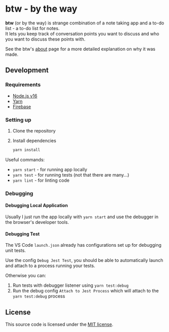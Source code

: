 # btw - by the way

**btw** (or by the way) is strange combination of a note taking app and a to-do list - a to-do list for notes.  
It lets you keep track of conversation points you want to discuss and who you want to discuss these points with.

See the btw's [about](https://by-the-way-c3675.web.app/about) page for a more detailed explanation on why it was made.

## Development

### Requirements

* [Node.js v16](https://nodejs.org/en/)
* [Yarn](https://yarnpkg.com/)
* [Firebase](https://firebase.google.com/)

### Setting up

1. Clone the repository
2. Install dependencies

    ``` sh
    yarn install
    ```

Useful commands:

* `yarn start` - for running app locally
* `yarn test` - for running tests (not that there are many...)
* `yarn lint` - for linting code

### Debugging

#### Debugging Local Application

Usually I just run the app locally with `yarn start` and use the debugger in the browser's developer tools.

#### Debugging Test

The VS Code `launch.json` already has configurations set up for debugging unit tests.

Use the config `Debug Jest Test`, you should be able to automatically launch and attach to a process running your tests.

Otherwise you can:

1. Run tests with debugger listener using `yarn test:debug`
1. Run the debug config `Attach to Jest Process` which will attach to the `yarn test:debug` process

## License

This source code is licensed under the [MIT license](LICENSE).
